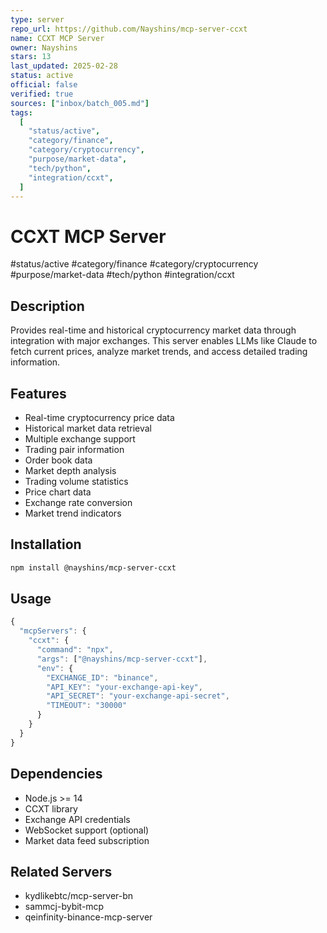 ```yaml
--- 
type: server
repo_url: https://github.com/Nayshins/mcp-server-ccxt
name: CCXT MCP Server
owner: Nayshins
stars: 13
last_updated: 2025-02-28
status: active
official: false
verified: true
sources: ["inbox/batch_005.md"]
tags:
  [
    "status/active",
    "category/finance",
    "category/cryptocurrency",
    "purpose/market-data",
    "tech/python",
    "integration/ccxt",
  ]
---
```


# CCXT MCP Server

#status/active #category/finance #category/cryptocurrency #purpose/market-data #tech/python #integration/ccxt

## Description

Provides real-time and historical cryptocurrency market data through integration with major exchanges. This server enables LLMs like Claude to fetch current prices, analyze market trends, and access detailed trading information.

## Features

- Real-time cryptocurrency price data
- Historical market data retrieval
- Multiple exchange support
- Trading pair information
- Order book data
- Market depth analysis
- Trading volume statistics
- Price chart data
- Exchange rate conversion
- Market trend indicators

## Installation

```bash
npm install @nayshins/mcp-server-ccxt
```

## Usage

```javascript
{
  "mcpServers": {
    "ccxt": {
      "command": "npx",
      "args": ["@nayshins/mcp-server-ccxt"],
      "env": {
        "EXCHANGE_ID": "binance",
        "API_KEY": "your-exchange-api-key",
        "API_SECRET": "your-exchange-api-secret",
        "TIMEOUT": "30000"
      }
    }
  }
}
```

## Dependencies

- Node.js >= 14
- CCXT library
- Exchange API credentials
- WebSocket support (optional)
- Market data feed subscription

## Related Servers

- kydlikebtc/mcp-server-bn
- sammcj-bybit-mcp
- qeinfinity-binance-mcp-server